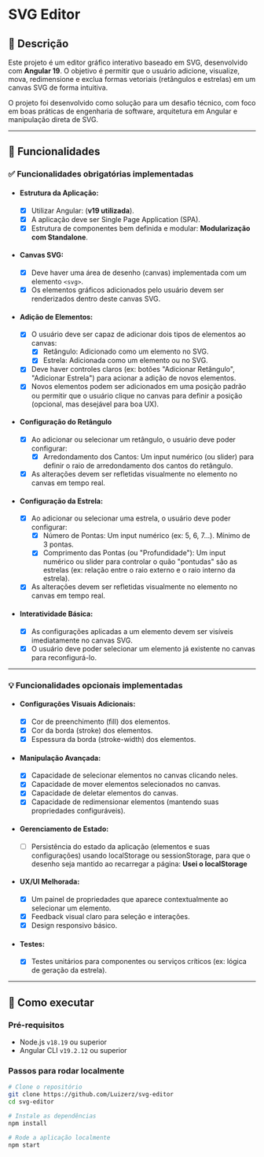 # SVG Editor 

## 🧩 Descrição

Este projeto é um editor gráfico interativo baseado em SVG, desenvolvido com **Angular 19**. O objetivo é permitir que o usuário adicione, visualize, mova, redimensione e exclua formas vetoriais (retângulos e estrelas) em um canvas SVG de forma intuitiva.

O projeto foi desenvolvido como solução para um desafio técnico, com foco em boas práticas de engenharia de software, arquitetura em Angular e manipulação direta de SVG.

---

## 🎨 Funcionalidades

### ✅ Funcionalidades obrigatórias implementadas

- #### Estrutura da Aplicação:
    - [x] Utilizar Angular: (**v19 utilizada**).
    - [x] A aplicação deve ser Single Page Application (SPA).
    - [x] Estrutura de componentes bem definida e modular: **Modularização com Standalone**.  
- #### Canvas SVG:
    - [x] Deve haver uma área de desenho (canvas) implementada com um elemento `<svg>`.
    - [x] Os elementos gráficos adicionados pelo usuário devem ser renderizados dentro deste canvas SVG.
- #### Adição de Elementos:
    - [x] O usuário deve ser capaz de adicionar dois tipos de elementos ao canvas:
        - [x] Retângulo: Adicionado como um elemento <rect> no SVG.
        - [x] Estrela: Adicionada como um elemento <polygon> ou <path> no SVG.
    - [x] Deve haver controles claros (ex: botões "Adicionar Retângulo", "Adicionar Estrela") para acionar a adição de novos elementos.
    - [x] Novos elementos podem ser adicionados em uma posição padrão ou permitir que o usuário clique no canvas para definir a posição (opcional, mas desejável para boa UX).
- #### Configuração do Retângulo
    - [x]  Ao adicionar ou selecionar um retângulo, o usuário deve poder configurar:
        - [x] Arredondamento dos Cantos: Um input numérico (ou slider) para definir o raio de arredondamento dos cantos do retângulo. 
    - [x] As alterações devem ser refletidas visualmente no elemento no canvas em tempo real.
- #### Configuração da Estrela:
    - [x] Ao adicionar ou selecionar uma estrela, o usuário deve poder configurar:
        - [x] Número de Pontas: Um input numérico (ex: 5, 6, 7...). Mínimo de 3 pontas.
        - [x] Comprimento das Pontas (ou "Profundidade"): Um input numérico ou slider para controlar o quão "pontudas" são as estrelas (ex: relação entre o raio externo e o raio interno da estrela).
    - [x] As alterações devem ser refletidas visualmente no elemento no canvas em tempo real.
- #### Interatividade Básica:
    - [x] As configurações aplicadas a um elemento devem ser visíveis imediatamente no canvas SVG.
    - [x] O usuário deve poder selecionar um elemento já existente no canvas para reconfigurá-lo.
---  

### 💡 Funcionalidades opcionais implementadas  

- #### Configurações Visuais Adicionais:
    - [x] Cor de preenchimento (fill) dos elementos.
    - [x] Cor da borda (stroke) dos elementos.
    - [x] Espessura da borda (stroke-width) dos elementos.
- #### Manipulação Avançada:
    - [x] Capacidade de selecionar elementos no canvas clicando neles.
    - [x] Capacidade de mover elementos selecionados no canvas.
    - [x] Capacidade de deletar elementos do canvas.
    - [x] Capacidade de redimensionar elementos (mantendo suas propriedades configuráveis).
- #### Gerenciamento de Estado:
    - [ ] Persistência do estado da aplicação (elementos e suas configurações) usando localStorage ou sessionStorage, para que o desenho seja mantido ao recarregar a página: **Usei o localStorage**
- #### UX/UI Melhorada:
    - [x] Um painel de propriedades que aparece contextualmente ao selecionar um elemento.
    - [x] Feedback visual claro para seleção e interações.
    - [x] Design responsivo básico.
- #### Testes:
    - [x] Testes unitários para componentes ou serviços críticos (ex: lógica de geração da estrela).

---


## 🚀 Como executar

### Pré-requisitos

- Node.js `v18.19` ou superior
- Angular CLI `v19.2.12` ou superior

### Passos para rodar localmente

```bash
# Clone o repositório
git clone https://github.com/Luizerz/svg-editor
cd svg-editor

# Instale as dependências
npm install

# Rode a aplicação localmente
npm start  
```